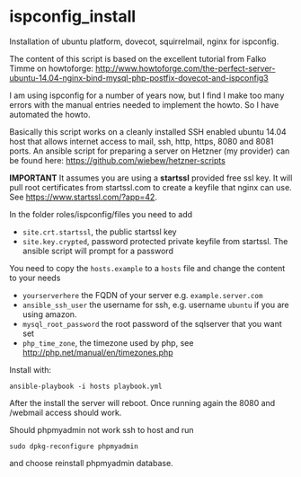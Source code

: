ispconfig_install
=================

Installation of ubuntu platform, dovecot, squirrelmail, nginx for ispconfig.

The content of this script is based on the excellent tutorial from Falko Timme on howtoforge: http://www.howtoforge.com/the-perfect-server-ubuntu-14.04-nginx-bind-mysql-php-postfix-dovecot-and-ispconfig3

I am using ispconfig for a number of years now, but I find I make too many errors with the manual entries needed to implement the howto. So I have automated the howto.

Basically this script works on a cleanly installed  SSH enabled ubuntu 14.04 host that allows internet access to mail, ssh, http, https, 8080 and 8081 ports. An ansible script for preparing a server on Hetzner (my provider) can be found here: https://github.com/wiebew/hetzner-scripts 

__IMPORTANT__ It assumes you are using a __startssl__ provided free ssl key. It will pull root certificates from startssl.com to create a keyfile that nginx can use. See https://www.startssl.com/?app=42. 

In the folder roles/ispconfig/files you need to add
* `site.crt.startssl`, the public startssl key
* `site.key.crypted`, password protected private keyfile from startssl. The ansible script will prompt for a password

You need to copy the `hosts.example` to a `hosts` file and change the content to your needs
* `yourserverhere` the FQDN of your server e.g. `example.server.com`
* `ansible_ssh_user` the username for ssh, e.g. username `ubuntu` if you are using amazon.
* `mysql_root_password` the root password of the sqlserver that you want set
* `php_time_zone`, the timezone used by php, see http://php.net/manual/en/timezones.php

Install with:

```console
ansible-playbook -i hosts playbook.yml
```

After the install the server will reboot. Once running again the 8080 and /webmail access should work.

Should phpmyadmin not work ssh to host and run 
```console
sudo dpkg-reconfigure phpmyadmin
```
and choose reinstall phpmyadmin database.
